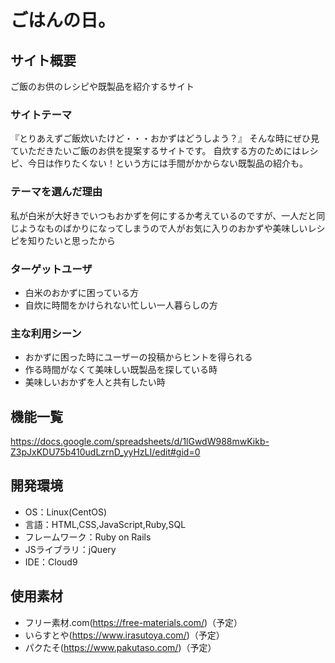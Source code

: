 # ごはんの日。

## サイト概要
ご飯のお供のレシピや既製品を紹介するサイト

### サイトテーマ
『とりあえずご飯炊いたけど・・・おかずはどうしよう？』
そんな時にぜひ見ていただきたいご飯のお供を提案するサイトです。
自炊する方のためにはレシピ、今日は作りたくない！という方には手間がかからない既製品の紹介も。

### テーマを選んだ理由
私が白米が大好きでいつもおかずを何にするか考えているのですが、一人だと同じようなものばかりになってしまうので人がお気に入りのおかずや美味しいレシピを知りたいと思ったから

### ターゲットユーザ
- 白米のおかずに困っている方
- 自炊に時間をかけられない忙しい一人暮らしの方

### 主な利用シーン
- おかずに困った時にユーザーの投稿からヒントを得られる
- 作る時間がなくて美味しい既製品を探している時
- 美味しいおかずを人と共有したい時

## 機能一覧
https://docs.google.com/spreadsheets/d/1lGwdW988mwKikb-Z3pJxKDU75b410udLzrnD_yyHzLI/edit#gid=0

## 開発環境
- OS：Linux(CentOS)
- 言語：HTML,CSS,JavaScript,Ruby,SQL
- フレームワーク：Ruby on Rails
- JSライブラリ：jQuery
- IDE：Cloud9

## 使用素材
- フリー素材.com(https://free-materials.com/)（予定）
- いらすとや(https://www.irasutoya.com/)（予定）
- パクたそ(https://www.pakutaso.com/)（予定）